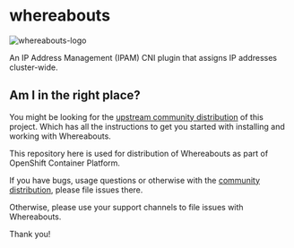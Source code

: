 # whereabouts

![whereabouts-logo](doc/logo.png)

An IP Address Management (IPAM) CNI plugin that assigns IP addresses cluster-wide.

## Am I in the right place?

You might be looking for the [upstream community distribution](https://github.com/dougbtv/whereabouts) of this project. Which has all the instructions to get you started with installing and working with Whereabouts.

This repository here is used for distribution of Whereabouts as part of OpenShift Container Platform.

If you have bugs, usage questions or otherwise with the [community distribution](https://github.com/dougbtv/whereabouts), please file issues there.

Otherwise, please use your support channels to file issues with Whereabouts.

Thank you!
